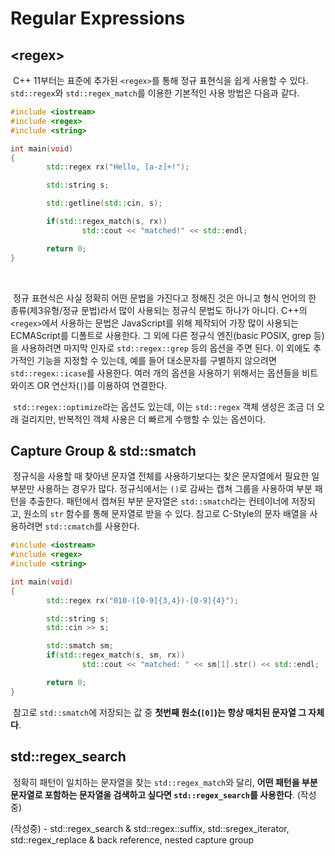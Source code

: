 # Regular Expressions

## &lt;regex>

&nbsp;C++ 11부터는 표준에 추가된 `<regex>`를 통해 정규 표현식을 쉽게 사용할 수 있다. `std::regex`와 `std::regex_match`를 이용한 기본적인 사용 방법은 다음과 같다.

```C++
#include <iostream>
#include <regex>
#include <string>

int main(void)
{
        std::regex rx("Hello, [a-z]+!");

        std::string s;

        std::getline(std::cin, s);

        if(std::regex_match(s, rx))
                std::cout << "matched!" << std::endl;

        return 0;
}
```
<br>

&nbsp;정규 표현식은 사실 정확히 어떤 문법을 가진다고 정해진 것은 아니고 형식 언어의 한 종류(제3유형/정규 문법)라서 많이 사용되는 정규식 문법도 하나가 아니다. C++의 `<regex>`에서 사용하는 문법은 JavaScript를 위해 제작되어 가장 많이 사용되는 ECMAScript를 디폴트로 사용한다. 그 외에 다른 정규식 엔진(basic POSIX, grep 등)을 사용하려면 마지막 인자로 `std::regex::grep` 등의 옵션을 주면 된다. 이 외에도 추가적인 기능을 지정할 수 있는데, 예를 들어 대소문자를 구별하지 않으려면 `std::regex::icase`를 사용한다. 여러 개의 옵션을 사용하기 위해서는 옵션들을 비트 와이즈 OR 연산자(`|`)를 이용하여 연결한다.


&nbsp;`std::regex::optimize`라는 옵션도 있는데, 이는 `std::regex` 객체 생성은 조금 더 오래 걸리지만, 반복적인 객체 사용은 더 빠르게 수행할 수 있는 옵션이다.


## Capture Group & std::smatch

&nbsp;정규식을 사용할 때 찾아낸 문자열 전체를 사용하기보다는 찾은 문자열에서 필요한 일부분만 사용하는 경우가 많다. 정규식에서는 `()`로 감싸는 캡쳐 그룹을 사용하여 부분 패턴을 추출한다. 패턴에서 캡쳐된 부분 문자열은 `std::smatch`라는 컨테이너에 저장되고, 원소의 `str` 함수를 통해 문자열로 받을 수 있다. 참고로 C-Style의 문자 배열을 사용하려면 `std::cmatch`를 사용한다.

```C++
#include <iostream>
#include <regex>
#include <string>

int main(void)
{
        std::regex rx("010-([0-9]{3,4})-[0-9]{4}");

        std::string s;
        std::cin >> s;

        std::smatch sm;
        if(std::regex_match(s, sm, rx))
                std::cout << "matched: " << sm[1].str() << std::endl;

        return 0;
}
```

&nbsp;참고로 `std::smatch`에 저장되는 값 중 **첫번째 원소(`[0]`)는 항상 매치된 문자열 그 자체다**.


## std::regex_search

&nbsp;정확히 패턴이 일치하는 문자열을 찾는 `std::regex_match`와 달리, **어떤 패턴을 부분 문자열로 포함하는 문자열을 검색하고 싶다면 `std::regex_search`를 사용한다**. (작성중)


(작성중) - std::regex_search & std::regex::suffix, std::sregex_iterator, std::regex_replace & back reference, nested capture group
